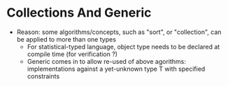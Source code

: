 # Collections And Generic

  - Reason: some algorithms/concepts, such as "sort", or "collection", can be applied to more than one types
    + For statistical-typed language, object type needs to be declared at compile time (for verification ?)
	+ Generic comes in to allow re-used of above agorithms: implementations against a yet-unknown type T with specified constraints